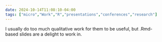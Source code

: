 ```yaml
---
date: 2024-10-14T11:08:10-04:00
tags: ["micro","Work","R","presentations","conferences","research"]
---
```

I usually do too much qualitative work for them to be useful, but .Rmd-based slides are a delight to work in.